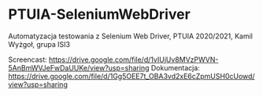 # PTUIA-SeleniumWebDriver
 Automatyzacja testowania z Selenium Web Driver, PTUIA 2020/2021, Kamil Wyżgoł, grupa ISI3

Screencast: https://drive.google.com/file/d/1vIUjUv8MVzPWVN-5AnBmWVJeFwDaUUKe/view?usp=sharing
Dokumentacja: https://drive.google.com/file/d/1Gg5OEE7t_OBA3vd2xE6cZpmUSH0cUowd/view?usp=sharing
